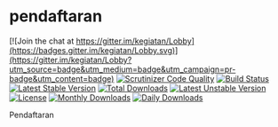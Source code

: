 # pendaftaran

[![Join the chat at https://gitter.im/kegiatan/Lobby](https://badges.gitter.im/kegiatan/Lobby.svg)](https://gitter.im/kegiatan/Lobby?utm_source=badge&utm_medium=badge&utm_campaign=pr-badge&utm_content=badge)
[![Scrutinizer Code Quality](https://scrutinizer-ci.com/g/bantenprov/kegiatan/badges/quality-score.png?b=master)](https://scrutinizer-ci.com/g/bantenprov/kegiatan/?branch=master)
[![Build Status](https://scrutinizer-ci.com/g/bantenprov/kegiatan/badges/build.png?b=master)](https://scrutinizer-ci.com/g/bantenprov/kegiatan/build-status/master)
[![Latest Stable Version](https://poser.pugx.org/bantenprov/kegiatan/v/stable)](https://packagist.org/packages/bantenprov/kegiatan)
[![Total Downloads](https://poser.pugx.org/bantenprov/kegiatan/downloads)](https://packagist.org/packages/bantenprov/kegiatan)
[![Latest Unstable Version](https://poser.pugx.org/bantenprov/kegiatan/v/unstable)](https://packagist.org/packages/bantenprov/kegiatan)
[![License](https://poser.pugx.org/bantenprov/kegiatan/license)](https://packagist.org/packages/bantenprov/kegiatan)
[![Monthly Downloads](https://poser.pugx.org/bantenprov/kegiatan/d/monthly)](https://packagist.org/packages/bantenprov/kegiatan)
[![Daily Downloads](https://poser.pugx.org/bantenprov/kegiatan/d/daily)](https://packagist.org/packages/bantenprov/kegiatan)

Pendaftaran
